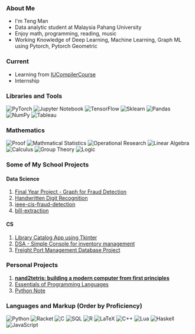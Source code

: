 <!--
**taimoon/taimoon** is a ✨ _special_ ✨ repository because its `README.md` (this file) appears on your GitHub profile.

Here are some ideas to get you started:

- 🔭 I’m currently working on ...
- 🌱 I’m currently learning ...
- 👯 I’m looking to collaborate on ...
- 🤔 I’m looking for help with ...
- 💬 Ask me about ...
- 📫 How to reach me: ...
- 😄 Pronouns: ...
- ⚡ Fun fact: ...
-->
### About Me
- I'm Teng Man
- Data analytic student at Malaysia Pahang University
- Enjoy math, programming, reading, music
- Working Knowledge of Deep Learning, Machine Learning, Graph ML using Pytorch, Pytorch Geometric

### Current
- Learning from [IUCompilerCourse](https://github.com/IUCompilerCourse)
- Internship

### Libraries and Tools
![PyTorch](https://img.shields.io/badge/PyTorch-%23EE4C2C.svg?style=for-the-badge&logo=PyTorch&logoColor=white)
![Jupyter Notebook](https://img.shields.io/badge/jupyter-%23FA0F00.svg?style=for-the-badge&logo=jupyter&logoColor=white)
![TensorFlow](https://img.shields.io/badge/-TensorFlow-FF6F00?logo=TensorFlow&logoColor=white&style=for-the-badge)
![Sklearn](https://img.shields.io/badge/-Sklearn-F7931E?logo=scikit-learn&logoColor=white&style=for-the-badge)
![Pandas](https://img.shields.io/badge/pandas-%23150458.svg?style=for-the-badge&logo=pandas&logoColor=white)
![NumPy](https://img.shields.io/badge/numpy-%23013243.svg?style=for-the-badge&logo=numpy&logoColor=white)
![Tableau](https://img.shields.io/badge/Tableau-E97627?style=for-the-badge&logo=Tableau&logoColor=white)

### Mathematics
![Proof](https://img.shields.io/badge/-Proof-brightgreen?style=for-the-badge)
![Mathmatical Statistics](https://img.shields.io/badge/-Statistics-brightgreen?style=for-the-badge)
![Operational Research](https://img.shields.io/badge/-Operational%20Research-brightgreen?style=for-the-badge)
![Linear Algebra](https://img.shields.io/badge/-Linear%20Algebra-brightgreen?style=for-the-badge)
![Calculus](https://img.shields.io/badge/-Calculus-orange?style=for-the-badge)
![Group Theory](https://img.shields.io/badge/-Group%20Theory-inactive?style=for-the-badge)
![Logic](https://img.shields.io/badge/-Logic-inactive?style=for-the-badge)

### Some of My School Projects
#### Data Science
1. [Final Year Project - Graph for Fraud Detection](https://github.com/taimoon/graph-for-fraud-detection)
2. [Handwritten Digit Recognition](https://github.com/taimoon/handwritten-digits-recognition)
3. [ieee-cis-fraud-detection](https://github.com/taimoon/ieee-cis-fraud-detection)
4. [bill-extraction](https://github.com/taimoon/bill-extraction)
#### CS
1. [Library Catalog App using Tkinter](https://github.com/taimoon/DSP-project-Library-Catalog)
2. [DSA - Simple Console for inventory management](https://github.com/taimoon/DSAGroupProject)
3. [Freight Port Management Database Project](https://github.com/taimoon/database-project)

### Personal Projects
1. **[nand2tetris: building a modern computer from first principles](https://github.com/taimoon/nand2tetris)**
2. [Essentials of Programming Languages](https://github.com/taimoon/EOPL)
3. [Python Note](https://github.com/taimoon/Note)

### Languages and Markup (Order by Proficiency)
![Python](https://img.shields.io/badge/python-3670A0?style=for-the-badge&logo=python&logoColor=ffdd54)
![Racket](https://img.shields.io/badge/-Racket-inactive?style=for-the-badge)
![C](https://img.shields.io/badge/c-%2300599C.svg?style=for-the-badge&logo=c&logoColor=white)
![SQL](https://img.shields.io/badge/-SQL-CC2927?logo=SQLite&logoColor=white&style=for-the-badge)
![R](https://img.shields.io/badge/r-%23276DC3.svg?style=for-the-badge&logo=r&logoColor=white)
![LaTeX](https://img.shields.io/badge/latex-%23008080.svg?style=for-the-badge&logo=latex&logoColor=white)
![C++](https://img.shields.io/badge/c++-%2300599C.svg?style=for-the-badge&logo=c%2B%2B&logoColor=white)
![Lua](https://img.shields.io/badge/lua-%232C2D72.svg?style=for-the-badge&logo=lua&logoColor=white)
![Haskell](https://img.shields.io/badge/Haskell-5e5086?style=for-the-badge&logo=haskell&logoColor=white)
![JavaScript](https://img.shields.io/badge/javascript-%23323330.svg?style=for-the-badge&logo=javascript&logoColor=%23F7DF1E)

